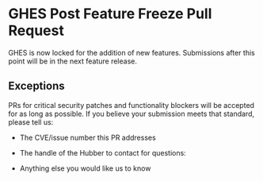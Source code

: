 # GHES Post Feature Freeze Pull Request

GHES is now locked for the addition of new features. Submissions after this point will be in the next feature release. 

## Exceptions
PRs for critical security patches and functionality blockers will be accepted for as long as possible. If you believe your submission meets that standard, please tell us:

- The CVE/issue number this PR addresses

- The handle of the Hubber to contact for questions: 

- Anything else you would like us to know

